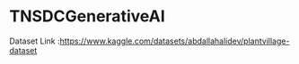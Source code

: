 # TNSDCGenerativeAI
Dataset Link :https://www.kaggle.com/datasets/abdallahalidev/plantvillage-dataset
